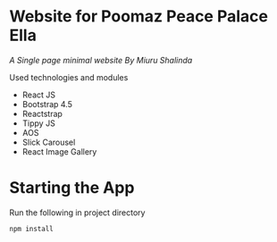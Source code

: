 # Website for Poomaz Peace Palace Ella

*A Single page minimal website*
*By Miuru Shalinda*

Used technologies and modules
* React JS
* Bootstrap 4.5
* Reactstrap
* Tippy JS
* AOS
* Slick Carousel
* React Image Gallery

# Starting the App

Run the following in project directory
```bash
npm install
```